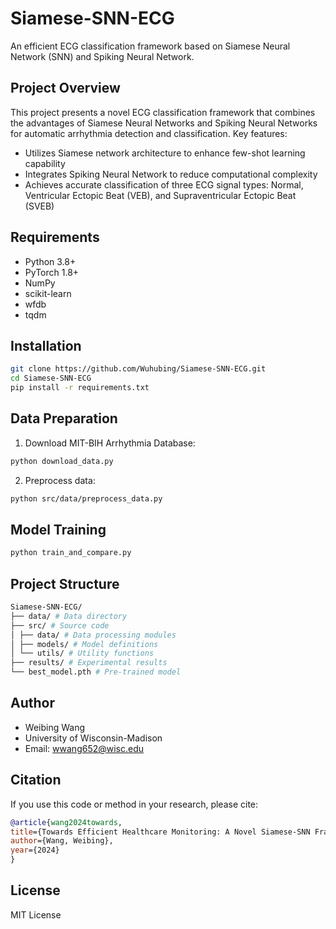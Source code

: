 # Siamese-SNN-ECG

An efficient ECG classification framework based on Siamese Neural Network (SNN) and Spiking Neural Network.

## Project Overview

This project presents a novel ECG classification framework that combines the advantages of Siamese Neural Networks and Spiking Neural Networks for automatic arrhythmia detection and classification. Key features:

- Utilizes Siamese network architecture to enhance few-shot learning capability
- Integrates Spiking Neural Network to reduce computational complexity
- Achieves accurate classification of three ECG signal types: Normal, Ventricular Ectopic Beat (VEB), and Supraventricular Ectopic Beat (SVEB)

## Requirements

- Python 3.8+
- PyTorch 1.8+
- NumPy
- scikit-learn
- wfdb
- tqdm

## Installation

```bash
git clone https://github.com/Wuhubing/Siamese-SNN-ECG.git
cd Siamese-SNN-ECG
pip install -r requirements.txt
```

## Data Preparation

1. Download MIT-BIH Arrhythmia Database:

```bash
python download_data.py
```

2. Preprocess data:
```bash
python src/data/preprocess_data.py
```

## Model Training
```bash
python train_and_compare.py
```
## Project Structure
```bash
Siamese-SNN-ECG/
├── data/ # Data directory
├── src/ # Source code
│ ├── data/ # Data processing modules
│ ├── models/ # Model definitions
│ └── utils/ # Utility functions
├── results/ # Experimental results
└── best_model.pth # Pre-trained model
```

## Author

- Weibing Wang
- University of Wisconsin-Madison
- Email: wwang652@wisc.edu

## Citation

If you use this code or method in your research, please cite:

```bibtex
@article{wang2024towards,
title={Towards Efficient Healthcare Monitoring: A Novel Siamese-SNN Framework for Robust ECG Classification},
author={Wang, Weibing},
year={2024}
}
```

## License

MIT License
